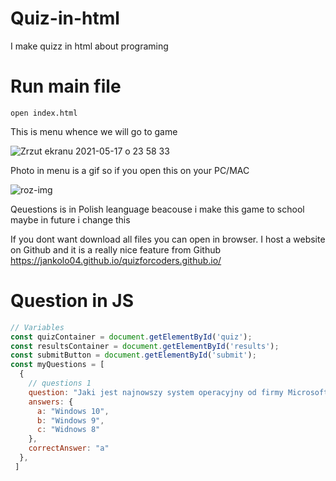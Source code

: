 # Quiz-in-html

I make quizz in html about programing

# Run main file

```
open index.html
```

This is menu whence we will go to game 

![Zrzut ekranu 2021-05-17 o 23 58 33](https://user-images.githubusercontent.com/76879087/118562011-39dbf700-b76c-11eb-9b50-a9e9fce51137.png)

Photo in menu is a gif so if you open this on your PC/MAC

![roz-img](https://user-images.githubusercontent.com/76879087/117876322-8b374280-b2a3-11eb-8f21-2f3ddadd5826.png)

Qeuestions is in Polish leanguage beacouse i make this game to school maybe in future i change this

If you dont want download all files you can open in browser. I host a website on Github and it is a really nice feature from Github
https://jankolo04.github.io/quizforcoders.github.io/

# Question in JS 

  ``` Javascript
  // Variables
  const quizContainer = document.getElementById('quiz');
  const resultsContainer = document.getElementById('results');
  const submitButton = document.getElementById('submit');
  const myQuestions = [
    {
      // questions 1
      question: "Jaki jest najnowszy system operacyjny od firmy Microsoft ?",
      answers: {
        a: "Windows 10",
        b: "Windows 9",
        c: "Widnows 8"
      },
      correctAnswer: "a"
    },
   ]
  ```
